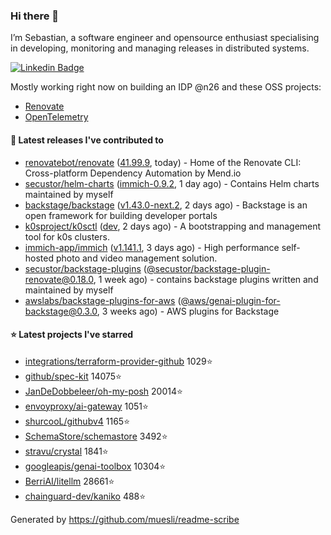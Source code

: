 ### Hi there 👋

I’m Sebastian, a software engineer and opensource enthusiast specialising in developing, monitoring and managing releases in distributed systems.    

[![Linkedin Badge](https://img.shields.io/badge/-LinkedIn-blue?style=flat&logo=Linkedin&logoColor=white&link=https://www.linkedin.com/in/sebastian-poxhofer/)](https://www.linkedin.com/in/sebastian-poxhofer/)

Mostly working right now on building an IDP @n26 and these OSS projects:
- [Renovate](https://github.com/renovatebot/renovate)
- [OpenTelemetry](https://github.com/open-telemetry)



#### 🚀 Latest releases I've contributed to

- [renovatebot/renovate](https://github.com/renovatebot/renovate) ([41.99.9](https://github.com/renovatebot/renovate/releases/tag/41.99.9), today) - Home of the Renovate CLI: Cross-platform Dependency Automation by Mend.io
- [secustor/helm-charts](https://github.com/secustor/helm-charts) ([immich-0.9.2](https://github.com/secustor/helm-charts/releases/tag/immich-0.9.2), 1 day ago) - Contains Helm charts maintained by myself
- [backstage/backstage](https://github.com/backstage/backstage) ([v1.43.0-next.2](https://github.com/backstage/backstage/releases/tag/v1.43.0-next.2), 2 days ago) - Backstage is an open framework for building developer portals
- [k0sproject/k0sctl](https://github.com/k0sproject/k0sctl) ([dev](https://github.com/k0sproject/k0sctl/releases/tag/dev), 2 days ago) - A bootstrapping and management tool for k0s clusters.
- [immich-app/immich](https://github.com/immich-app/immich) ([v1.141.1](https://github.com/immich-app/immich/releases/tag/v1.141.1), 3 days ago) - High performance self-hosted photo and video management solution.
- [secustor/backstage-plugins](https://github.com/secustor/backstage-plugins) ([@secustor/backstage-plugin-renovate@0.18.0](https://github.com/secustor/backstage-plugins/releases/tag/%40secustor/backstage-plugin-renovate%400.18.0), 1 week ago) - contains backstage plugins written and maintained by myself
- [awslabs/backstage-plugins-for-aws](https://github.com/awslabs/backstage-plugins-for-aws) ([@aws/genai-plugin-for-backstage@0.3.0](https://github.com/awslabs/backstage-plugins-for-aws/releases/tag/%40aws/genai-plugin-for-backstage%400.3.0), 3 weeks ago) - AWS plugins for Backstage

#### ⭐ Latest projects I've starred

- [integrations/terraform-provider-github](https://github.com/integrations/terraform-provider-github) 1029⭐
- [github/spec-kit](https://github.com/github/spec-kit) 14075⭐
- [JanDeDobbeleer/oh-my-posh](https://github.com/JanDeDobbeleer/oh-my-posh) 20014⭐
- [envoyproxy/ai-gateway](https://github.com/envoyproxy/ai-gateway) 1051⭐
- [shurcooL/githubv4](https://github.com/shurcooL/githubv4) 1165⭐
- [SchemaStore/schemastore](https://github.com/SchemaStore/schemastore) 3492⭐
- [stravu/crystal](https://github.com/stravu/crystal) 1841⭐
- [googleapis/genai-toolbox](https://github.com/googleapis/genai-toolbox) 10304⭐
- [BerriAI/litellm](https://github.com/BerriAI/litellm) 28661⭐
- [chainguard-dev/kaniko](https://github.com/chainguard-dev/kaniko) 488⭐



Generated by https://github.com/muesli/readme-scribe
